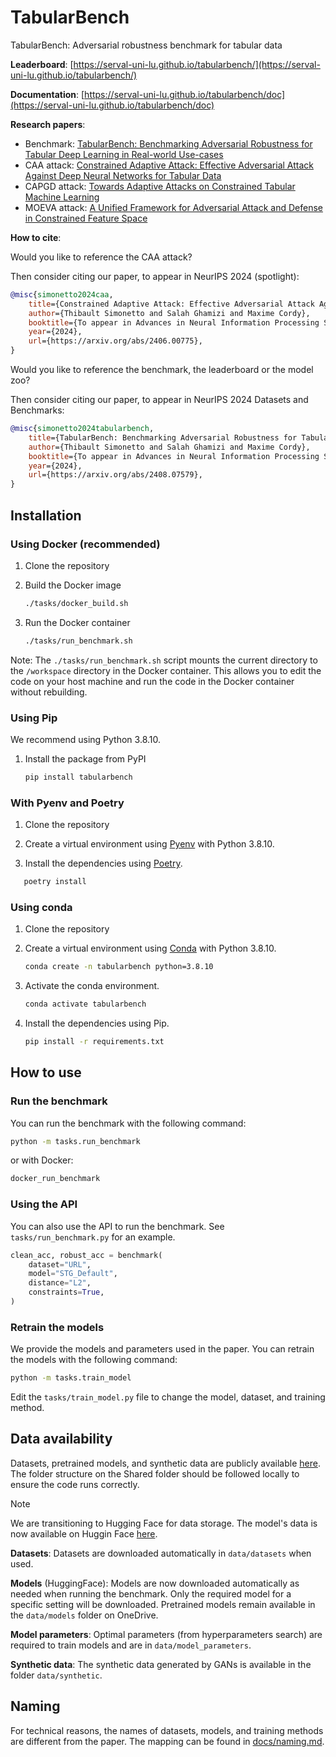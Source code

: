 # TabularBench

TabularBench: Adversarial robustness benchmark for tabular data

**Leaderboard**: [https://serval-uni-lu.github.io/tabularbench/](https://serval-uni-lu.github.io/tabularbench/)

**Documentation**: [https://serval-uni-lu.github.io/tabularbench/doc](https://serval-uni-lu.github.io/tabularbench/doc)

**Research papers**:

- Benchmark: [TabularBench: Benchmarking Adversarial Robustness for Tabular Deep Learning in Real-world Use-cases](https://arxiv.org/abs/2408.07579)
- CAA attack: [Constrained Adaptive Attack: Effective Adversarial Attack Against Deep Neural Networks for Tabular Data](https://arxiv.org/abs/2406.00775)
- CAPGD attack: [Towards Adaptive Attacks on Constrained Tabular Machine Learning](https://openreview.net/forum?id=DnvYdmR9OB)
- MOEVA attack: [A Unified Framework for Adversarial Attack and Defense in Constrained Feature Space](https://arxiv.org/abs/2112.01156)

**How to cite**:

Would you like to reference the CAA attack?

Then consider citing our paper, to appear in NeurIPS 2024 (spotlight):

```bibtex
@misc{simonetto2024caa,
    title={Constrained Adaptive Attack: Effective Adversarial Attack Against Deep Neural Networks for Tabular Data},
    author={Thibault Simonetto and Salah Ghamizi and Maxime Cordy},
    booktitle={To appear in Advances in Neural Information Processing Systems},
    year={2024},
    url={https://arxiv.org/abs/2406.00775},
}
```

Would you like to reference the benchmark, the leaderboard or the model zoo?

Then consider citing our paper, to appear in NeurIPS 2024 Datasets and Benchmarks:

```bibtex
@misc{simonetto2024tabularbench,
    title={TabularBench: Benchmarking Adversarial Robustness for Tabular Deep Learning in Real-world Use-cases},
    author={Thibault Simonetto and Salah Ghamizi and Maxime Cordy},
    booktitle={To appear in Advances in Neural Information Processing Systems},
    year={2024},
    url={https://arxiv.org/abs/2408.07579},
}
```

## Installation

### Using Docker (recommended)

1. Clone the repository

2. Build the Docker image

    ```bash
    ./tasks/docker_build.sh
    ```

3. Run the Docker container

    ```bash
    ./tasks/run_benchmark.sh
    ```

Note: The `./tasks/run_benchmark.sh` script mounts the current directory to the `/workspace` directory in the Docker container.
This allows you to edit the code on your host machine and run the code in the Docker container without rebuilding.

### Using Pip

We recommend using Python 3.8.10.

1. Install the package from PyPI

    ```bash
    pip install tabularbench
    ```

### With Pyenv and Poetry

1. Clone the repository

2. Create a virtual environment using [Pyenv](https://github.com/pyenv/pyenv) with Python 3.8.10.

3. Install the dependencies using [Poetry](https://python-poetry.org/).

 ```bash
    poetry install
 ```

### Using conda

1. Clone the repository

2. Create a virtual environment using [Conda](https://docs.anaconda.com/free/miniconda/) with Python 3.8.10.

    ```bash
    conda create -n tabularbench python=3.8.10
    ```

3. Activate the conda environment.

    ```bash
    conda activate tabularbench
    ```

4. Install the dependencies using Pip.

    ```bash
    pip install -r requirements.txt
    ```

## How to use

### Run the benchmark

You can run the benchmark with the following command:

```bash
python -m tasks.run_benchmark
```

or with Docker:

```bash
docker_run_benchmark
```

### Using the API

You can also use the API to run the benchmark. See `tasks/run_benchmark.py` for an example.

```python
clean_acc, robust_acc = benchmark(
    dataset="URL",
    model="STG_Default",
    distance="L2",
    constraints=True,
)
```

### Retrain the models

We provide the models and parameters used in the paper.
You can retrain the models with the following command:

```bash
python -m tasks.train_model
```

Edit the `tasks/train_model.py` file to change the model, dataset, and training method.

## Data availability

Datasets, pretrained models, and synthetic data are publicly available [here](https://uniluxembourg-my.sharepoint.com/:f:/g/personal/thibault_simonetto_uni_lu/EvkG4BI0EqJFu436biA2C_sBpkEKTTjA5PgZU_Z9jwNNSA?e=62a4Dm).
The folder structure on the Shared folder should be followed locally to ensure the code runs correctly.

> [!NOTE]
> We are transitioning to Hugging Face for data storage. The model's data is now available on Huggin Face [here](https://huggingface.co/serval-uni-lu/tabularbench/tree/main).

**Datasets**: Datasets are downloaded automatically in `data/datasets` when used.

**Models** (HuggingFace): Models are now downloaded automatically as needed when running the benchmark. Only the required model for a specific setting will be downloaded. Pretrained models remain available in the `data/models` folder on OneDrive.

**Model parameters**: Optimal parameters (from hyperparameters search) are required to train models and are in `data/model_parameters`.

**Synthetic data**: The synthetic data generated by GANs is available in the folder `data/synthetic`.

## Naming

For technical reasons, the names of datasets, models, and training methods are different from the paper.
The mapping can be found in [docs/naming.md](docs/naming.md).
